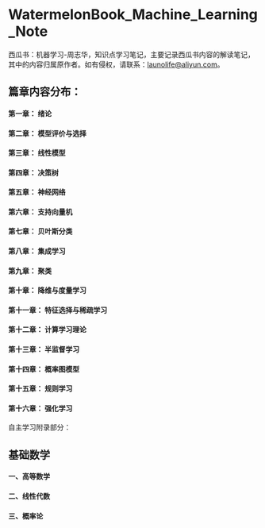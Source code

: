 # WatermelonBook_Machine_Learning_Note
西瓜书：机器学习-周志华，知识点学习笔记，主要记录西瓜书内容的解读笔记，其中的内容归属原作者。如有侵权，请联系：launolife@aliyun.com。

## 篇章内容分布：

#### 第一章：   绪论
#### 第二章：   模型评价与选择
#### 第三章：   线性模型
#### 第四章：   决策树
#### 第五章：   神经网络
#### 第六章：   支持向量机
#### 第七章：   贝叶斯分类
#### 第八章：   集成学习
#### 第九章：   聚类
#### 第十章：   降维与度量学习
#### 第十一章： 特征选择与稀疏学习
#### 第十二章： 计算学习理论
#### 第十三章： 半监督学习
#### 第十四章： 概率图模型
#### 第十五章： 规则学习
#### 第十六章： 强化学习

自主学习附录部分：
## 基础数学

#### 一、高等数学
#### 二、线性代数
#### 三、概率论
